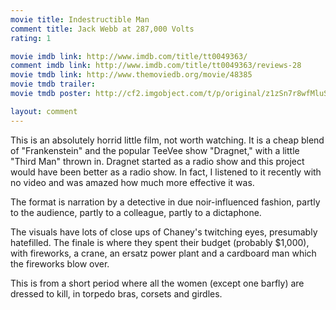```yaml
---
movie title: Indestructible Man
comment title: Jack Webb at 287,000 Volts
rating: 1

movie imdb link: http://www.imdb.com/title/tt0049363/
comment imdb link: http://www.imdb.com/title/tt0049363/reviews-28
movie tmdb link: http://www.themoviedb.org/movie/48385
movie tmdb trailer: 
movie tmdb poster: http://cf2.imgobject.com/t/p/original/z1zSn7r8wfMluSP9YiUk8OKLK6E.jpg

layout: comment
---
```


This is an absolutely horrid little film, not worth watching. It is a cheap blend of "Frankenstein" and the popular TeeVee show "Dragnet," with a little "Third Man" thrown in. Dragnet started as a radio show and this project would have been better as a radio show. In fact, I listened to it recently with no video and was amazed how much more effective it was. 

The format is narration by a detective in due noir-influenced fashion, partly to the audience, partly to a colleague, partly to a dictaphone.

The visuals have lots of close ups of Chaney's twitching eyes, presumably hatefilled. The finale is where they spent their budget (probably $1,000), with fireworks, a crane, an ersatz power plant and a cardboard man which the fireworks blow over.

This is from a short period where all the women (except one barfly) are dressed to kill, in torpedo bras, corsets and girdles.